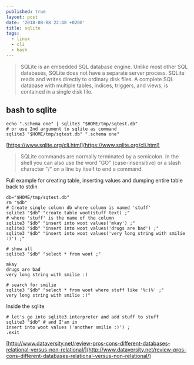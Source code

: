 ```yaml
---
published: true
layout: post
date: '2018-08-08 22:48 +0200'
title: sqlite
tags:
  - linux
  - cli
  - bash
---
```

> SQLite is an embedded SQL database engine. Unlike most other SQL databases, SQLite does not have a separate server process. SQLite reads and writes directly to ordinary disk files. A complete SQL database with multiple tables, indices, triggers, and views, is contained in a single disk file.

## bash to sqlite

    echo ".schema one" | sqlite3 "$HOME/tmp/sqtest.db"
    # or use 2nd argument to sqlite as command
    sqlite3 "$HOME/tmp/sqtest.db" ".schema one"

[https://www.sqlite.org/cli.html](https://www.sqlite.org/cli.html)

> SQLite commands are normally terminated by a semicolon. In the shell you can also use the word "GO" (case-insensitive) or a slash character "/" on a line by itself to end a command.

Full example for creating table, inserting values and dumping entire table back to stdin

    db="$HOME/tmp/sqtest.db"
    rm "$db"
    # Create single column db where column is named 'stuff'
    sqlite3 "$db" "create table woot(stuff text) ;"
    # where 'stuff' is the name of the column
    sqlite3 "$db" "insert into woot values('mkay') ;"
    sqlite3 "$db" "insert into woot values('drugs are bad') ;"
    sqlite3 "$db" "insert into woot values('very long string with smilie :)') ;"
    
    # show all
    sqlite3 "$db" "select * from woot ;"
    
    mkay
    drugs are bad
    very long string with smilie :)
    
    # search for smilie
    sqlite3 "$db" "select * from woot where stuff like '%:)%' ;"
	very long string with smilie :)"
    
Inside the sqlite
    
    # let's go into sqlite3 interpreter and add stuff to stuff
    sqlite3 "$db" # and I'am in
    insert into woot values ('another smilie :)') ;
    .exit
    
[http://www.dataversity.net/review-pros-cons-different-databases-relational-versus-non-relational/](http://www.dataversity.net/review-pros-cons-different-databases-relational-versus-non-relational/)
